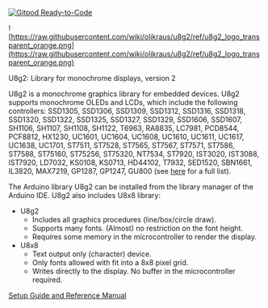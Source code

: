 [![Gitpod Ready-to-Code](https://img.shields.io/badge/Gitpod-Ready--to--Code-blue?logo=gitpod)](https://gitpod.io/#https://github.com/olikraus/u8g2) 

![https://raw.githubusercontent.com/wiki/olikraus/u8g2/ref/u8g2_logo_transparent_orange.png](https://raw.githubusercontent.com/wiki/olikraus/u8g2/ref/u8g2_logo_transparent_orange.png) 


U8g2: Library for monochrome displays, version 2

U8g2 is a monochrome graphics library for embedded devices. 
U8g2 supports monochrome OLEDs and LCDs, which include the following controllers:
SSD1305, SSD1306, SSD1309, SSD1312, SSD1316, SSD1318, SSD1320, SSD1322, 
SSD1325, SSD1327, SSD1329, SSD1606, SSD1607, SH1106, SH1107, SH1108, SH1122, 
T6963, RA8835, LC7981, PCD8544, PCF8812, HX1230, UC1601, UC1604, UC1608, UC1610, 
UC1611, UC1617, UC1638, UC1701, ST7511, ST7528, ST7565, ST7567, ST7571, ST7586, 
ST7588, ST75160, ST75256, ST75320, NT7534, ST7920, IST3020, IST3088, IST7920, 
LD7032, KS0108, KS0713, HD44102, T7932, SED1520, SBN1661, IL3820, MAX7219, 
GP1287, GP1247, GU800
(see [here](https://github.com/olikraus/u8g2/wiki/u8g2setupcpp) for a full list).

The Arduino library U8g2 can be installed from the library manager of the Arduino IDE. U8g2 also includes U8x8 library:
 * U8g2
   * Includes all graphics procedures (line/box/circle draw).
   * Supports many fonts. (Almost) no restriction on the font height.
   * Requires some memory in the microcontroller to render the display.
 * U8x8
   * Text output only (character) device.
   * Only fonts allowed with fit into a 8x8 pixel grid.
   * Writes directly to the display. No buffer in the microcontroller required.

[Setup Guide and Reference Manual](https://github.com/olikraus/u8g2/wiki)

